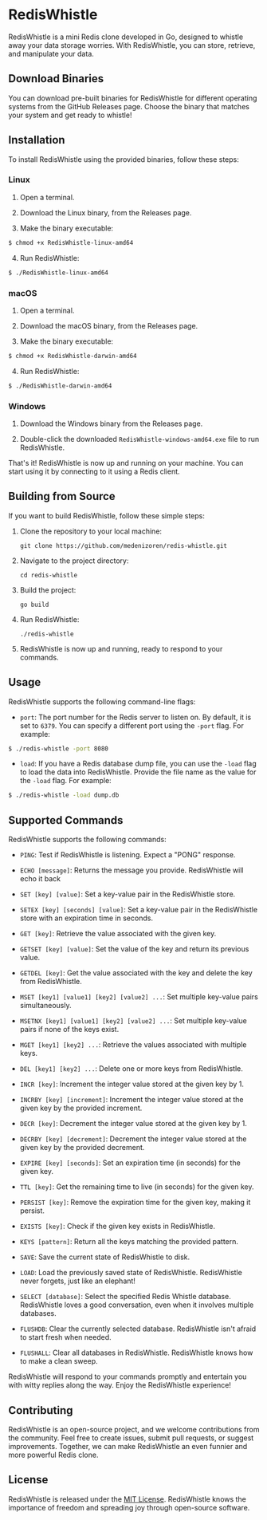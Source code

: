 # RedisWhistle

RedisWhistle is a mini Redis clone developed in Go, designed to whistle away your data storage worries. With RedisWhistle, you can store, retrieve, and manipulate your data.

## Download Binaries

You can download pre-built binaries for RedisWhistle for different operating systems from the GitHub Releases page. Choose the binary that matches your system and get ready to whistle!

## Installation

To install RedisWhistle using the provided binaries, follow these steps:

### Linux

1. Open a terminal.

2. Download the Linux binary, from the Releases page.

3. Make the binary executable:

```bash
$ chmod +x RedisWhistle-linux-amd64
```

4. Run RedisWhistle:

```bash
$ ./RedisWhistle-linux-amd64
```

### macOS

1. Open a terminal.

2. Download the macOS binary, from the Releases page.
      
3. Make the binary executable:

```bash
$ chmod +x RedisWhistle-darwin-amd64
```

4. Run RedisWhistle:

```bash
$ ./RedisWhistle-darwin-amd64
```

### Windows

1. Download the Windows binary from the Releases page.

2. Double-click the downloaded `RedisWhistle-windows-amd64.exe` file to run RedisWhistle.

That's it! RedisWhistle is now up and running on your machine. You can start using it by connecting to it using a Redis client.

## Building from Source

If you want to build RedisWhistle, follow these simple steps:

1. Clone the repository to your local machine:
   ```shell
   git clone https://github.com/medenizoren/redis-whistle.git
   ```

2. Navigate to the project directory:
   ```shell
   cd redis-whistle
   ```

3. Build the project:
   ```shell
   go build
   ```

4. Run RedisWhistle:
   ```shell
   ./redis-whistle
   ```

5. RedisWhistle is now up and running, ready to respond to your commands.

## Usage

RedisWhistle supports the following command-line flags:

- `port`: The port number for the Redis server to listen on. By default, it is set to `6379`. You can specify a different port using the `-port` flag. For example:

```bash
$ ./redis-whistle -port 8080
```

- `load`: If you have a Redis database dump file, you can use the `-load` flag to load the data into RedisWhistle. Provide the file name as the value for the `-load` flag. For example:

```bash
$ ./redis-whistle -load dump.db
```

## Supported Commands

RedisWhistle supports the following commands:

- `PING`: Test if RedisWhistle is listening. Expect a "PONG" response.

- `ECHO [message]`: Returns the message you provide. RedisWhistle will echo it back

- `SET [key] [value]`: Set a key-value pair in the RedisWhistle store.

- `SETEX [key] [seconds] [value]`: Set a key-value pair in the RedisWhistle store with an expiration time in seconds.

- `GET [key]`: Retrieve the value associated with the given key.

- `GETSET [key] [value]`: Set the value of the key and return its previous value.

- `GETDEL [key]`: Get the value associated with the key and delete the key from RedisWhistle.

- `MSET [key1] [value1] [key2] [value2] ...`: Set multiple key-value pairs simultaneously.

- `MSETNX [key1] [value1] [key2] [value2] ...`: Set multiple key-value pairs if none of the keys exist.

- `MGET [key1] [key2] ...`: Retrieve the values associated with multiple keys.

- `DEL [key1] [key2] ...`: Delete one or more keys from RedisWhistle.

- `INCR [key]`: Increment the integer value stored at the given key by 1.

- `INCRBY [key] [increment]`: Increment the integer value stored at the given key by the provided increment.

- `DECR [key]`: Decrement the integer value stored at the given key by 1.

- `DECRBY [key] [decrement]`: Decrement the integer value stored at the given key by the provided decrement.

- `EXPIRE [key] [seconds]`: Set an expiration time (in seconds) for the given key.

- `TTL [key]`: Get the remaining time to live (in seconds) for the given key.

- `PERSIST [key]`: Remove the expiration time for the given key, making it persist.

- `EXISTS [key]`: Check if the given key exists in RedisWhistle.

- `KEYS [pattern]`: Return all the keys matching the provided pattern.

- `SAVE`: Save the current state of RedisWhistle to disk. 

- `LOAD`: Load the previously saved state of RedisWhistle. RedisWhistle never forgets, just like an elephant!

- `SELECT [database]`: Select the specified Redis Whistle database. RedisWhistle loves a good conversation, even when it involves multiple databases.

- `FLUSHDB`: Clear the currently selected database. RedisWhistle isn't afraid to start fresh when needed.

- `FLUSHALL`: Clear all databases in RedisWhistle. RedisWhistle knows how to make a clean sweep.

RedisWhistle will respond to your commands promptly and entertain you with witty replies along the way. Enjoy the RedisWhistle experience!

## Contributing
RedisWhistle is an open-source project, and we welcome contributions from the community. Feel free to create issues, submit pull requests, or suggest improvements. Together, we can make RedisWhistle an even funnier and more powerful Redis clone.

## License
RedisWhistle is released under the [MIT License](LICENSE). RedisWhistle knows the importance of freedom and spreading joy through open-source software.
